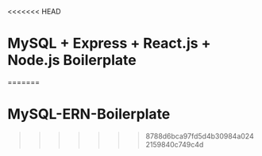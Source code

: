 <<<<<<< HEAD
# MySQL + Express + React.js + Node.js Boilerplate
=======
# MySQL-ERN-Boilerplate
>>>>>>> 8788d6bca97fd5d4b30984a0242159840c749c4d
